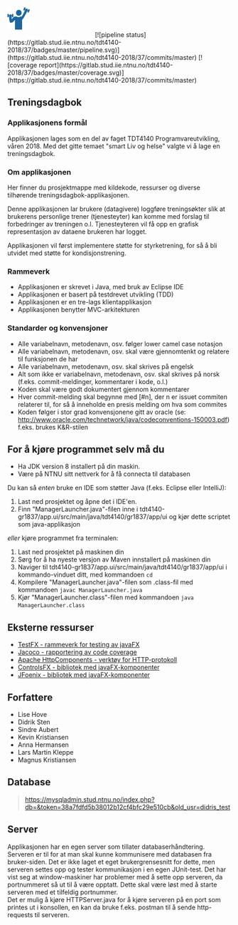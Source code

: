 <img src="/tdt4140-gr1837/app.ui/Images/Div/icon.png" width="50" height="50" />
&nbsp;&nbsp;&nbsp;&nbsp;&nbsp;&nbsp;&nbsp;&nbsp;&nbsp;&nbsp;&nbsp;&nbsp;&nbsp;&nbsp;&nbsp;&nbsp;&nbsp;&nbsp;&nbsp;
&nbsp;&nbsp;&nbsp;&nbsp;&nbsp;&nbsp;&nbsp;&nbsp;&nbsp;&nbsp;&nbsp;&nbsp;&nbsp;&nbsp;&nbsp;&nbsp;&nbsp;&nbsp;&nbsp;
&nbsp;&nbsp;&nbsp;&nbsp;&nbsp;&nbsp;&nbsp;&nbsp;&nbsp;&nbsp;&nbsp;&nbsp;&nbsp;&nbsp;&nbsp;&nbsp;&nbsp;&nbsp;&nbsp;
&nbsp;&nbsp;&nbsp;&nbsp;&nbsp;&nbsp;&nbsp;&nbsp;&nbsp;&nbsp;&nbsp;&nbsp;&nbsp;&nbsp;&nbsp;&nbsp;&nbsp;&nbsp;&nbsp;
&nbsp;&nbsp;&nbsp;&nbsp;&nbsp;&nbsp;&nbsp;&nbsp;&nbsp;&nbsp;&nbsp;&nbsp;&nbsp;&nbsp;&nbsp;&nbsp;&nbsp;&nbsp;&nbsp;
&nbsp;&nbsp;&nbsp;&nbsp;&nbsp;&nbsp;&nbsp;&nbsp;&nbsp;&nbsp;&nbsp;&nbsp;&nbsp;&nbsp;&nbsp;&nbsp;&nbsp;&nbsp;&nbsp;
&nbsp;&nbsp;&nbsp;&nbsp;&nbsp;&nbsp;&nbsp;&nbsp;&nbsp;&nbsp;&nbsp;&nbsp;&nbsp;&nbsp;&nbsp;&nbsp;&nbsp;&nbsp;&nbsp;
&nbsp;&nbsp;&nbsp;&nbsp;&nbsp;&nbsp;&nbsp;&nbsp;&nbsp;
[![pipeline status](https://gitlab.stud.iie.ntnu.no/tdt4140-2018/37/badges/master/pipeline.svg)](https://gitlab.stud.iie.ntnu.no/tdt4140-2018/37/commits/master)
[![coverage report](https://gitlab.stud.iie.ntnu.no/tdt4140-2018/37/badges/master/coverage.svg)](https://gitlab.stud.iie.ntnu.no/tdt4140-2018/37/commits/master)

## Treningsdagbok

### Applikasjonens formål
Applikasjonen lages som en del av faget TDT4140 Programvareutvikling, våren 2018. Med det gitte temaet "smart Liv og helse" valgte vi å lage en treningsdagbok.

### Om applikasjonen
Her finner du prosjektmappe med kildekode, ressurser og diverse tilhørende treningsdagbok-applikasjonen. 

Denne applikasjonen lar brukere (datagivere) loggføre treningsøkter slik at brukerens personlige trener (tjenesteyter) 
kan komme med forslag til forbedringer av treningen o.l.
Tjenesteyteren vil få opp en grafisk representasjon av dataene brukeren har logget.

Applikasjonen vil først implementere støtte for styrketrening, for så å bli utvidet med støtte for kondisjonstrening.

### Rammeverk
- Applikasjonen er skrevet i Java, med bruk av Eclipse IDE
- Applikasjonen er basert på testdrevet utvikling (TDD)
- Applikasjonen er en tre-lags klientapplikasjon
- Applikasjonen benytter MVC-arkitekturen

### Standarder og konvensjoner
- Alle variabelnavn, metodenavn, osv. følger lower camel case notasjon
- Alle variabelnavn, metodenavn, osv. skal være gjennomtenkt og relatere til funksjonen de har
- Alle variabelnavn, metodenavn, osv. skal skrives på engelsk
- Alt som ikke er variabelnavn, metodenavn, osv. skal skrives på norsk (f.eks. commit-meldinger, kommentarer i kode, o.l.) 
- Koden skal være godt dokumentert gjennom kommentarer
- Hver commit-melding skal begynne med [#n], der n er issuet commiten relaterer til, 
    for så å inneholde en presis melding om hva som commites
- Koden følger i stor grad konvensjonene gitt av oracle (se: http://www.oracle.com/technetwork/java/codeconventions-150003.pdf)
    f.eks. brukes K&R-stilen

## For å kjøre programmet selv må du
- Ha JDK version 8 installert på din maskin.
- Være på NTNU sitt nettverk for å få connecta til databasen <br />

Du kan så *enten* bruke en IDE som støtter Java (f.eks. Eclipse eller IntelliJ): 
1. Last ned prosjektet og åpne det i IDE'en. 
2. Finn "ManagerLauncher.java"-filen inne i tdt4140-gr1837/app.ui/src/main/java/tdt4140/gr1837/app/ui og kjør dette scriptet som java-applikasjon

*eller* kjøre programmet fra terminalen: 
1. Last ned prosjektet på maskinen din 
2. Sørg for å ha nyeste versjon av Maven innstallert på maskinen din
3. Naviger til tdt4140-gr1837/app.ui/src/main/java/tdt4140/gr1837/app/ui i kommando-vinduet ditt, med kommandoen ```cd```
4. Kompilere "ManagerLauncher.java"-filen som .class-fil med kommandoen  ```javac ManagerLauncher.java```
5. Kjør "ManagerLauncher.class"-filen med kommandoen ```java ManagerLauncher.class```

## Eksterne ressurser
- [TestFX - rammeverk for testing av javaFX](https://github.com/TestFX/TestFX)
- [Jacoco - rapportering av code coverage](https://github.com/jacoco/jacoco)
- [Apache HttpComponents - verktøy for HTTP-protokoll](https://hc.apache.org/)
- [ControlsFX - bibliotek med javaFX-komponenter](https://github.com/schmir/controlsfx)
- [JFoenix - bibliotek med javaFX-komponenter](https://github.com/jfoenixadmin/JFoenix)

## Forfattere
- Lise Hove
- Didrik Sten
- Sindre Aubert
- Kevin Kristiansen
- Anna Hermansen
- Lars Martin Kleppe
- Magnus Kristiansen

## Database 
> https://mysqladmin.stud.ntnu.no/index.php?db=&token=38a7fdfd5b38012b12cf4bfc29e510cb&old_usr=didris_test


## Server
Applikasjonen har en egen server som tillater databaserhåndtering.
Serveren er til for at man skal kunne kommunisere med databasen fra bruker-siden. 
Det er ikke laget et eget brukergrensesnitt for dette, men serveren settes opp og tester kommunikasjon i en egen JUnit-test.
Det har vist seg at window-maskiner har problemer med å sette opp serveren, da portnummeret så ut til å være opptatt. Dette skal være løst med å starte serveren med et tilfeldig portnummer.  
Det er mulig å kjøre HTTPServer.java for å kjøre serveren på en port som printes ut i konsollen, en kan da bruke f.eks. postman til å sende http-requests til serveren. 

